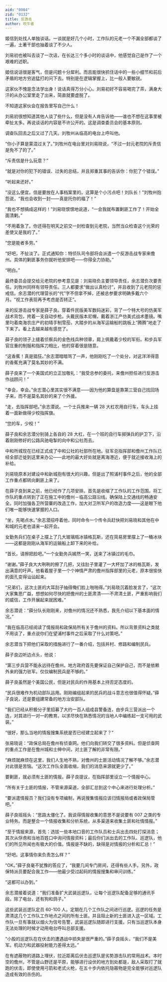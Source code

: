 ```yaml
---
aid: "0004"
zid: "0132"
title: 反游击
author: 吹牛者
---
```


姬信到处找人单独谈话。一谈就是好几个小时，工作队的元老一个不漏全部都谈了一遍，土著干部也抽着谈了不少人。

刘易初也被叫去谈了一次话，在长达三个多小时的谈话中，他感觉自己是作了一个艰难的述职。

姬信说话很是客气，但是问题十分犀利。而且能很快抓住话中的一些小细节和前后矛盾的地方穷追猛打的问下去。特别是在逻辑掌握上，比一般人要敏锐。

这家伙不愧是念法学出身！说话真得万分小心。刘易初好不容易喝完了茶，满身大汗的从办公室里走了出来，简直就要虚脱了。

不知道这家伙会在报告里写自己什么！

刘易初很想知道其他人谈了些什么，但是没有人肯告诉他——谁也不想在这事里被牵扯太多。再说谈话的内容是不许公开的。这是调查委员会的基本原则。

调查队回去之后又过了几天。刘牧州从临高的电台上呼叫他。

“你小子算是蒙混过关了。”刘牧州在电台里对刘易晓说，“不过一封元老院的斥责信是免不了的了。”

“斥责信是什么玩意？”

“就是对你的犯下的错误、过失的总结，并且郑重其事的告诉你：你犯了个错误。”

“听起来还好。”

“没这么便宜。信是要放在人事档案里的。这算是个小污点吧！刘队长！”刘牧州抱怨说，“我也会收到一封——真是托你的福了！”

“我也不想搞成这样的！”刘易晓恨恨地说道，“一会我就布置剿匪工作了！开始全面清剿。”

“不用着急了。你还得在明天之前交一封检查到元老院，当然当众检查这个光荣的差使又是我的了。”

“您是能者多劳。”

“好吧，不扯淡了。正式通知你：特侦队司令部将会派遣一个反游击战专家来儋州。具体的剿匪事务你就听他安排吧——你得全力协助。”

“明白。”

最终委员会提交给元老院的参考意见是：刘易晓负主要领导责任，余志潜负次要责任。刘牧州同样有领导责任。三人都要求“做出认真检讨”，并且收到了元老院的惩戒信。余志潜的代理营长的“代”字不但拿不掉，还被总参要求明确多戴六个月。“视工作表现再予考虑是否转正”。

来的反游击战专家是薛子良。穿着件民版美军数码迷彩，背了一个特大号的仿美军战术背包，挎着一支自动步枪。头戴民版本尼帽，戴着浙江产仿美式战术墨镜。嘴里叼着南海农庄产的初晴手制雪茄，大踏步的从海军运输船的跳板上“腾腾”地走了下来了。看上去越来越有感觉了。

薛子良的领子上缝着侦察兵的金色线兵种领章，肩上佩戴着少校的军衔。和步兵军官庄重的制服和指挥刀相比，他的穿着很是随意。

“这香蕉！真是猖狂。”余志潜暗暗骂了一声，他刚刚吃了一个处分，对这洋洋得意的香蕉充满了莫名其妙的不满。

薛子良来了一个美国式的立正加敬礼：“我受总参的委托，来儋州担任进行反游击作战顾问！”

“幸会，幸会。”余志潜心里其实很不满意——因为他的算盘是靠第三营自己找回场子来，而不是莫名其妙的来了个外援。

“走，去指挥部吧。”余志潜说。一个士兵推来一辆 28 大杠农用自行车，车头上挂着一面新做得少校指挥旗。

“您的车，少校！”

薛子良和余志潜分别骑上各自的 28 大杠，在一个班的自行车掷弹兵的护卫下，沿着刚刚修好的公路风驰电掣的向中和公社而去。

中和所城现在已经正式成了中和公社的社部所在地。驻军总指挥部和儋州工作队已经全部迁徙到这里来办公——此地的最大好处就是离海港近，便于就近接收海上的补给。

刘易晓原本对建设中和新城抱有很大的兴趣，但是出了照浦村事件之后，他的全部工作重点都转向剿匪上来了。

在薛子良到来之前，他已经作了几项安排。首先是收缩了工作队的工作范围。将工作队的重点转到了正在施工中的儋州－临高公路沿线。确保陆上交通线的畅通安全。同时加强各卫所营寨的改造工作，加大对卫所军户的改造力度——这是眼下他们唯一能够快速掌握的人口。

“坐，先喝点水。”余志潜招呼着他，同时命令一个传令兵赶快把刘易晓和其他在中和城的元老也请来一起开会。

女勤务兵们在桌子上摆上了几大玻璃瓶冰镇格瓦斯，还在简易房里摆上了一桶冰块——这都是刚刚从海军的运输船上卸下来的补给。

“首长，请擦把脸吧。”一个女勤务兵嫣然一笑，送来了冰镇过的毛巾。

“谢谢。”薛子良大大咧咧的擦了几把，又往肚子里灌了一大杯加了冰的格瓦斯，发出满意的吁声。他看着屋子里一个个神情严肃的儋州指挥部里的元老，原本很愉快的面孔变得讪讪起来。

“兄弟们，这次土匪的大耳刮子抽得俺们脸上啪啪得。”刘易晓沉着脸发言了，“这次大家集思广益，想想如何尽快的把儋州的土匪肃清——不肃清土匪，严重影响我们的威信，工作开展起来就困难。”

余志潜说：“薛分队长刚刚来，对儋州的情况还不熟悉，我先介绍以下基本面的情况。”

“我在临高已经阅读了情报局和政保局所有关于儋州的资料。所以背景资料之类就不用谈了，重点说你们在望浦村事件之后采取了什么对策吧。”

余志潜当下把他们采取的措施进行了一番介绍，包括并村、修路和编制民兵。

薛子良边听边点头，他说：

“第三步兵营不能永远待在儋州。地方政府首先要保证自己保护自己，而不是依赖外来的强力驻军。仅仅编制民兵是不够的。”

薛子良虽然是个美国公民，但是对民兵的作用基本上持否定态度的。

“民兵很难作为机动部队运用。刚刚编组起来的民兵的战斗意志也很值得怀疑。”薛子良说，还是要组建常备的地方治安部队。

“我们已经从积极分子里招募了大约一百人组成县警备连，由步兵三营派出一个连，对其进行一对一的教育。以求尽快在熟悉情况的当地人中编练起一支可用的武装。”

“很好，那么当地的情报搜集系统是否已经建立起来了？”

张易晓说：“政保总局在儋州有侦查网。他们向我们转交了很多资料。但是侦查网的重点工作是在儋州城和士绅中间，对土匪了解的非常有限。”

“麻烦就麻烦在这里，我们人生地不熟，对儋州的土匪活动情况了解不够。”余志潜对此很是苦恼。“这次工作队全面收缩，我们的消息来源就更少了。”

要剿匪，就必须有土匪的情报。薛子良提议，在指挥部里设立一个情报中心。

“所有关于土匪的情报，不管来源渠道，全部汇总到这个中心来进行处理分析。”

“要派遣情报员？我们没有专项编制，再说搜集情报应该归情报局或者政保局管吧。”

薛子良摇摇头：“思路太僵化了。我说得情报收集的意思不是说要有 007 之类的专业特务。而是整合一个情报收集和分析系统，从多渠道来收集土匪和社情情报。”

“至于情报来源，首先：选拔一些本地口音的工作队员和士兵出去四处打探消息；其次从俘虏和当地百姓口中询问情报资料；最后你们派出去的工作队、巡逻队，他们的所见所闻也有极大的价值。情报是不缺的，缺得是对情报的分析和汇总！”

“好吧。这事情你来负责怎么样？”

“OK。”薛子良毫不犹豫的答应了，“我要几间专门房间，还得有些人手。另外，政保特派员要配合我工作——他最少受过起码的情报搜集和审问训练。”

“这都可以办到。”

余志潜接着说道：“我们准备扩大武装巡逻队，让每个巡逻队配备足够的通讯手段。除了电台，还有狗和鸽子。”

这些武装巡逻队定员 60-100 人。定期在几个工作队之间进行巡逻。巡逻的任务是肃清这几个工作队工作地点之间的所有土匪。并且阻止新的土匪进入这一区域。工作队一旦有事就以烟火为信号告警，武装巡逻队随即进行支援。只有当巡逻队本身无法处理的时候才动用电台呼叫总部支援。

“小股的巡逻队在在伏击的遭遇战中损失是很严重的。”薛子良摇头，“我们不是美军。机动力和武器投射能力差得太远。”

在有遮蔽物的道路上埋伏，拉近距离后伏击巡逻队是劣势游击队的常用战术。本时空的儋州，不管是山野还是平原，能够进行设伏的地方到处都是，敌人采取打了就跑的伏击，即使使用弓箭和老式火枪，在五十步内依托隐蔽物是完全能够对巡逻队造成有效的杀伤的。
